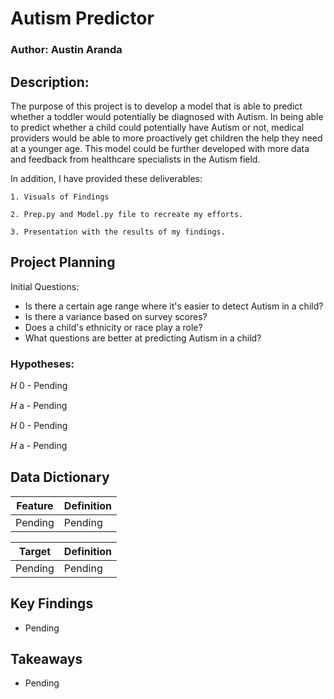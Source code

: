 # Autism Predictor

### Author: Austin Aranda

## Description: 

The purpose of this project is to develop a model that is able to predict whether a toddler would potentially be diagnosed with Autism. In being able to predict whether a child could potentially have Autism or not, medical providers would be able to more proactively get children the help they need at a younger age. This model could be further developed with more data and feedback from healthcare specialists in the Autism field. 

In addition, I have provided these deliverables:

    1. Visuals of Findings
    
    2. Prep.py and Model.py file to recreate my efforts.
    
    3. Presentation with the results of my findings.

## Project Planning

Initial Questions:
- Is there a certain age range where it's easier to detect Autism in a child?
- Is there a variance based on survey scores?
- Does a child's ethnicity or race play a role?
- What questions are better at predicting Autism in a child?


### Hypotheses:

𝐻 0 - Pending

𝐻 a - Pending

𝐻 0 - Pending

𝐻 a - Pending


## Data Dictionary

| Feature | Definition |
| --- | --- |
| Pending | Pending |

| Target | Definition |
| --- | --- |
| Pending | Pending|


## Key Findings

- Pending

## Takeaways

- Pending
